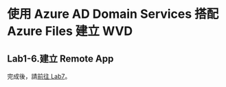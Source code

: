 # 使用 Azure AD Domain Services 搭配 Azure Files 建立 WVD

## Lab1-6.建立 Remote App

 完成後，請[前往 Lab7](https://github.com/BrianHsing/Azure-Windows-Virtual-Desktop/blob/master/Lab7.md)。<br>